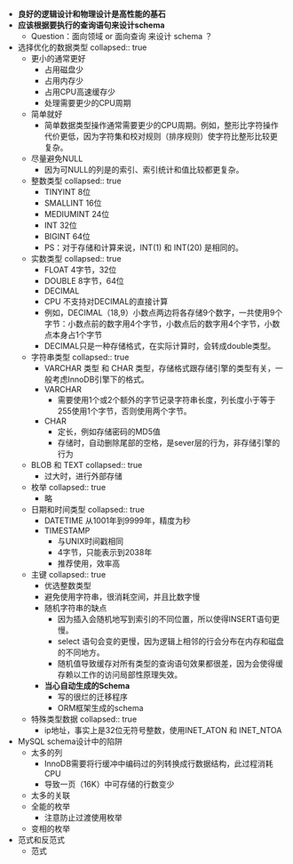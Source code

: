 - **良好的逻辑设计和物理设计是高性能的基石**
- **应该根据要执行的查询语句来设计schema**
	- Question：面向领域 or 面向查询 来设计 schema ？
- 选择优化的数据类型
  collapsed:: true
	- 更小的通常更好
		- 占用磁盘少
		- 占用内存少
		- 占用CPU高速缓存少
		- 处理需要更少的CPU周期
	- 简单就好
		- 简单数据类型操作通常需要更少的CPU周期。例如，整形比字符操作代价更低，因为字符集和校对规则（排序规则）使字符比整形比较更复杂。
	- 尽量避免NULL
		- 因为可NULL的列是的索引、索引统计和值比较都更复杂。
	- 整数类型
	  collapsed:: true
		- TINYINT 8位
		- SMALLINT 16位
		- MEDIUMINT 24位
		- INT 32位
		- BIGINT 64位
		- PS：对于存储和计算来说，INT(1) 和 INT(20) 是相同的。
	- 实数类型
	  collapsed:: true
		- FLOAT 4字节，32位
		- DOUBLE 8字节，64位
		- DECIMAL
		- CPU 不支持对DECIMAL的直接计算
		- 例如，DECIMAL（18,9）小数点两边将各存储9个数字，一共使用9个字节：小数点前的数字用4个字节，小数点后的数字用4个字节，小数点本身占1个字节
		- DECIMAL只是一种存储格式，在实际计算时，会转成double类型。
	- 字符串类型
	  collapsed:: true
		- VARCHAR 类型 和 CHAR 类型，存储格式跟存储引擎的类型有关，一般考虑InnoDB引擎下的格式。
		- VARCHAR
			- 需要使用1个或2个额外的字节记录字符串长度，列长度小于等于255使用1个字节，否则使用两个字节。
		- CHAR
			- 定长，例如存储密码的MD5值
			- 存储时，自动删除尾部的空格，是sever层的行为，非存储引擎的行为
	- BLOB 和 TEXT
	  collapsed:: true
		- 过大时，进行外部存储
	- 枚举
	  collapsed:: true
		- 略
	- 日期和时间类型
	  collapsed:: true
		- DATETIME 从1001年到9999年，精度为秒
		- TIMESTAMP
			- 与UNIX时间戳相同
			- 4字节，只能表示到2038年
			- 推荐使用，效率高
	- 主键
	  collapsed:: true
		- 优选整数类型
		- 避免使用字符串，很消耗空间，并且比数字慢
		- 随机字符串的缺点
			- 因为插入会随机地写到索引的不同位置，所以使得INSERT语句更慢。
			- select 语句会变的更慢，因为逻辑上相邻的行会分布在内存和磁盘的不同地方。
			- 随机值导致缓存对所有类型的查询语句效果都很差，因为会使得缓存赖以工作的访问局部性原理失效。
		- **当心自动生成的Schema**
			- 写的很烂的迁移程序
			- ORM框架生成的schema
	- 特殊类型数据
	  collapsed:: true
		- ip地址，事实上是32位无符号整数，使用INET_ATON 和 INET_NTOA
- MySQL schema设计中的陷阱
	- 太多的列
		- InnoDB需要将行缓冲中编码过的列转换成行数据结构，此过程消耗CPU
		- 导致一页（16K）中可存储的行数变少
	- 太多的关联
	- 全能的枚举
		- 注意防止过渡使用枚举
	- 变相的枚举
- 范式和反范式
	- 范式